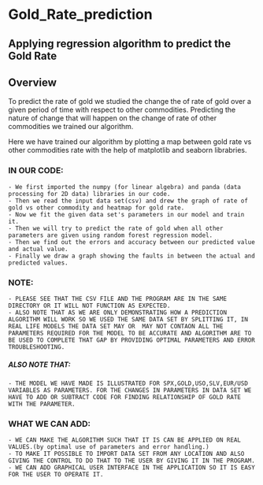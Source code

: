 # Gold_Rate_prediction
## Applying regression algorithm to predict the Gold Rate 

## Overview
To predict the rate of gold we studied the change the of rate of gold over a given period of time
with respect to other commodities. Predicting the nature of change that will happen on the change of rate of other commodities we trained our algorithm.

Here we have trained our algorithm by plotting a map between gold rate vs other commodities rate with the help of matplotlib and seaborn librabries.


### **IN OUR CODE:**
 	- We first imported the numpy (for linear algebra) and panda (data processing for 2D data) libraries in our code.
	- Then we read the input data set(csv) and drew the graph of rate of gold vs other commodity and heatmap for gold rate.
	- Now we fit the given data set's parameters in our model and train it.
	- Then we will try to predict the rate of gold when all other parameters are given using random forest regression model.
	- Then we find out the errors and accuracy between our predicted value and actual value.
	- Finally we draw a graph showing the faults in between the actual and predicted values.
						
						
						
### **NOTE:**
    - PLEASE SEE THAT THE CSV FILE AND THE PROGRAM ARE IN THE SAME DIRECTORY OR IT WILL NOT FUNCTION AS EXPECTED.
	- ALSO NOTE THAT AS WE ARE ONLY DEMONSTRATING HOW A PREDICTION ALGORITHM WILL WORK SO WE USED THE SAME DATA SET BY SPLITTING IT, IN REAL LIFE MODELS THE DATA SET MAY OR  MAY NOT CONTAON ALL THE PARAMETERS REQUIRED FOR THE MODEL TO BE ACCURATE AND ALGORITHM ARE TO BE USED TO COMPLETE THAT GAP BY PROVIDING OPTIMAL PARAMETERS AND ERROR TROUBLESHOOTING.


##### *ALSO NOTE THAT:*
    - THE MODEL WE HAVE MADE IS ILLUSTRATED FOR SPX,GOLD,USO,SLV,EUR/USD VARIABLES AS PARAMETERS. FOR THE CHANGES IN PARAMETERS IN DATA SET WE HAVE TO ADD OR SUBTRACT CODE FOR FINDING RELATIONSHIP OF GOLD RATE WITH THE PARAMETER.
						
						
						
### **WHAT WE CAN ADD:**
    - WE CAN MAKE THE ALGORITHM SUCH THAT IT IS CAN BE APPLIED ON REAL VALUES.(by optimal use of parameters and error handling.)
	- TO MAKE IT POSSIBLE TO IMPORT DATA SET FROM ANY LOCATION AND ALSO GIVING THE CONTROL TO DO THAT TO THE USER BY GIVING IT IN THE PROGRAM.
	- WE CAN ADD GRAPHICAL USER INTERFACE IN THE APPLICATION SO IT IS EASY FOR THE USER TO OPERATE IT.
					                         
